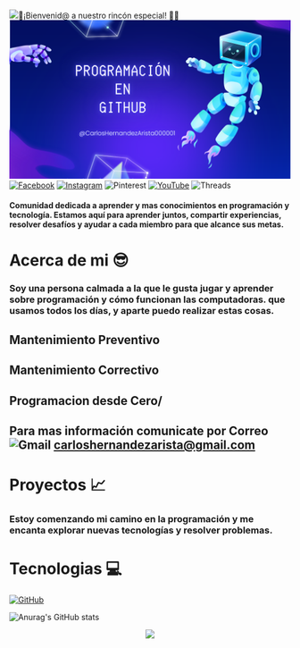 # <div id="header" align="center">
  <img src="https://media.giphy.com/media/qfLVkAWJ1hlAfxdNEQ/giphy.gif" width="100"/>🌟¡Bienvenid@ a nuestro rincón especial! 🌟👑
![Banner de CarlosHernandezArista000001](Github.png)
[![Facebook](https://img.shields.io/badge/Facebook-%231877F2.svg?style=for-the-badge&logo=Facebook&logoColor=white)](https://www.facebook.com/carlos.aris.56/?locale=es_LA)
[![Instagram](https://img.shields.io/badge/Instagram-%23E4405F.svg?style=for-the-badge&logo=Instagram&logoColor=white)](https://www.instagram.com/queso.d.jamon/)
![Pinterest](https://img.shields.io/badge/Pinterest-%23E60023.svg?style=for-the-badge&logo=Pinterest&logoColor=white)
[![YouTube](https://img.shields.io/badge/YouTube-%23FF0000.svg?style=for-the-badge&logo=YouTube&logoColor=white)](https://youtube.com/@ia_ti?si=NSX4DY5qNVWIFe-n)
![Threads](https://img.shields.io/badge/Threads-000000?style=for-the-badge&logo=Threads&logoColor=white)
#### Comunidad dedicada a aprender y mas conocimientos en  programación y tecnología. Estamos aquí para aprender juntos, compartir experiencias, resolver desafíos y ayudar a cada miembro para que alcance sus metas.
# Acerca de mi 😎
### Soy una persona calmada a la que le gusta jugar y aprender sobre programación y cómo funcionan las computadoras. que usamos todos los días, y aparte puedo realizar estas cosas.
## Mantenimiento Preventivo
## Mantenimiento Correctivo 
## Programacion desde Cero/
## Para mas información comunicate por Correo ![Gmail](https://img.shields.io/badge/Gmail-D14836?style=for-the-badge&logo=gmail&logoColor=white) carloshernandezarista@gmail.com
# Proyectos 📈
### Estoy comenzando mi camino en la programación y me encanta explorar nuevas tecnologías y resolver problemas.
# Tecnologias 💻
[![GitHub](https://img.shields.io/badge/github-%23121011.svg?style=for-the-badge&logo=github&logoColor=white)](https://github.com/CarlosHernandezArista000001)


![Anurag's GitHub stats](https://github-readme-stats.vercel.app/api?username=CarlosHernandezArista000001&show=reviews,discussions_started,discussions_answered,prs_merged,prs_merged_percentage)

<div id="header" align="center">
  <img src="https://media.giphy.com/media/4WULPsp0IQlfjRTRCK/giphy.gif" width="200"/>
</div>




<!--
**CarlosHernandezArista000001/CarlosHernandezArista000001** is a ✨ _special_ ✨ repository because its `README.md` (this file) appears on your GitHub profile.

Here are some ideas to get you started:

- 🔭 I’m currently working on ...
- 🌱 I’m currently learning ...

- 👯 I’m looking to collaborate on ...
- 🤔 I’m looking for help with ...
- 💬 Ask me about ..
- 📫 How to reach me: ...
- ⚡ Fun fact: ...
-->

